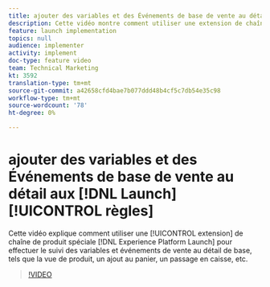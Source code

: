 ```yaml
---
title: ajouter des variables et des Événements de base de vente au détail pour lancer des règles
description: Cette vidéo montre comment utiliser une extension de chaîne de produit spéciale dans Launch pour effectuer le suivi des variables et événements de base de la vente au détail, tels que la vue de produit, un ajout au panier, un passage en caisse, etc.
feature: launch implementation
topics: null
audience: implementer
activity: implement
doc-type: feature video
team: Technical Marketing
kt: 3592
translation-type: tm+mt
source-git-commit: a42658cfd4bae7b077ddd48b4cf5c7db54e35c98
workflow-type: tm+mt
source-wordcount: '78'
ht-degree: 0%

---
```



# ajouter des variables et des Événements de base de vente au détail aux [!DNL Launch] [!UICONTROL règles]

Cette vidéo explique comment utiliser une [!UICONTROL extension] de chaîne de produit spéciale [!DNL Experience Platform Launch] pour effectuer le suivi des variables et événements de vente au détail de base, tels que la vue de produit, un ajout au panier, un passage en caisse, etc.

>[!VIDEO](https://video.tv.adobe.com/v/28763/?quality=12)
